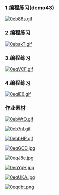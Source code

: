 ### 1.编程练习(demo43)

[![0eb86s.gif](https://s1.ax1x.com/2020/09/29/0eb86s.gif)](https://imgchr.com/i/0eb86s)

### 2.编程练习

[![0ebakT.gif](https://s1.ax1x.com/2020/09/29/0ebakT.gif)](https://imgchr.com/i/0ebakT)

### 3.编程练习

[![0eqVCF.gif](https://s1.ax1x.com/2020/09/29/0eqVCF.gif)](https://imgchr.com/i/0eqVCF)

### 4.编程练习

[![0eqlE6.gif](https://s1.ax1x.com/2020/09/29/0eqlE6.gif)](https://imgchr.com/i/0eqlE6)

### 作业素材

[![0ebWtO.gif](https://s1.ax1x.com/2020/09/29/0ebWtO.gif)](https://imgchr.com/i/0ebWtO)

[![0eb7nI.gif](https://s1.ax1x.com/2020/09/29/0eb7nI.gif)](https://imgchr.com/i/0eb7nI)

[![0ebbHP.gif](https://s1.ax1x.com/2020/09/29/0ebbHP.gif)](https://imgchr.com/i/0ebbHP)

[![0eqGCD.jpg](https://s1.ax1x.com/2020/09/29/0eqGCD.jpg)](https://imgchr.com/i/0eqGCD)

[![0eqJ8e.jpg](https://s1.ax1x.com/2020/09/29/0eqJ8e.jpg)](https://imgchr.com/i/0eqJ8e)

[![0eqYgH.jpg](https://s1.ax1x.com/2020/09/29/0eqYgH.jpg)](https://imgchr.com/i/0eqYgH)

[![0eqUKA.jpg](https://s1.ax1x.com/2020/09/29/0eqUKA.jpg)](https://imgchr.com/i/0eqUKA)

[![0eqdbt.png](https://s1.ax1x.com/2020/09/29/0eqdbt.png)](https://imgchr.com/i/0eqdbt)